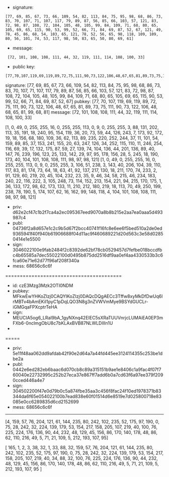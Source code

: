 - signature:  
```
[77, 69, 85, 67, 73, 66, 109, 54, 82, 113, 84, 75, 95, 98, 68, 86, 73, 83, 70, 107, 71, 107, 117, 79, 89, 87, 56, 85, 66, 103, 57, 121, 83, 72, 98, 87, 108, 72, 104, 105, 48, 105, 99, 84, 109, 71, 68, 80, 65, 105, 69, 65, 115, 90, 53, 99, 52, 66, 71, 84, 69, 87, 52, 67, 121, 49, 78, 45, 86, 68, 54, 103, 65, 121, 78, 52, 56, 65, 98, 118, 109, 109, 80, 56, 101, 74, 53, 117, 98, 50, 83, 65, 50, 80, 69, 61]
```

- message: 
```
 [72, 101, 108, 108, 111, 44, 32, 119, 111, 114, 108, 100, 33]
```

- public key: 
```
[77,70,107,119,69,119,89,72,75,111,90,73,122,106,48,67,65,81,89,73,75,111,90,73,122,106,48,68,65,81,99,68,81,103,65,69,106,56,105,95,115,111,65,97,87,109,104,84,118,45,116,70,66,119,53,69,68,95,111,111,54,69,48,76,103,79,52,65,88,104,66,122,66,85,112,77,100,117,75,119,82,85,79,74,111,69,105,85,86,89,114,110,67,56,112,69,107,77,48,80,101,65,65,109,86,116,102,112,79,65,100,73,85,82,106,97,103,116,100,103,65,81,61,61]
```

signature: [77, 69, 85, 67, 73, 66, 109, 54, 82, 113, 84, 75, 95, 98, 68, 86, 73, 83, 70, 107, 71, 107, 117, 79, 89, 87, 56, 85, 66, 103, 57, 121, 83, 72, 98, 87, 108, 72, 104, 105, 48, 105, 99, 84, 109, 71, 68, 80, 65, 105, 69, 65, 115, 90, 53, 99, 52, 66, 71, 84, 69, 87, 52, 67]
pubkey: [77, 70, 107, 119, 69, 119, 89, 72, 75, 111, 90, 73, 122, 106, 48, 67, 65, 81, 89, 73, 75, 111, 90, 73, 122, 106, 48, 68, 65, 81, 99, 68, 81]
message: [72, 101, 108, 108, 111, 44, 32, 119, 111, 114, 108, 100, 33]


[1, 0, 49, 0, 255, 255, 16, 0, 255, 255, 113, 0, 9, 0, 255, 255, 3, 88, 131, 202, 113, 35, 191, 18, 240, 95, 154, 119, 36, 20, 73, 59, 44, 126, 243, 7, 173, 92, 172, 19, 18, 156, 68, 180, 109, 36, 62, 113, 89, 235, 220, 252, 244, 37, 11, 101, 54, 159, 89, 85, 37, 153, 241, 155, 20, 63, 247, 126, 34, 252, 115, 110, 11, 246, 254, 116, 69, 39, 17, 132, 175, 87, 59, 27, 139, 74, 104, 136, 44, 201, 136, 89, 40, 147, 76, 239, 196, 123, 25, 133, 142, 29, 97, 95, 178, 156, 28, 5, 245, 18, 190, 173, 40, 104, 101, 108, 108, 111, 98, 97, 98, 121]
[1, 0, 49, 0, 255, 255, 16, 0, 255, 255, 113, 0, 9, 0, 255, 255, 3, 106, 51, 238, 3, 143, 40, 206, 104, 39, 110, 117, 83, 81, 174, 73, 64, 18, 63, 41, 92, 137, 217, 130, 18, 211, 170, 74, 233, 2, 91, 129, 60, 219, 20, 45, 104, 232, 23, 35, 9, 46, 34, 58, 215, 46, 234, 183, 240, 22, 116, 222, 3, 105, 248, 73, 114, 152, 213, 154, 221, 94, 215, 170, 175, 1, 36, 133, 172, 98, 62, 173, 133, 11, 210, 212, 180, 219, 18, 113, 70, 49, 250, 199, 238, 78, 190, 5, 174, 107, 62, 16, 162, 99, 148, 118, 4, 104, 101, 108, 108, 111, 98, 97, 98, 121]





- priv: d62e2cf47c1b2f7ca4a2ec095367eed9070a8b8b215e2aa7ea0aaa5d493987c4
- publ: 04736f2a8d657e1c2c9b5d67f2bcc40741f16fc8e6ee6f5bed510a2de0ed9365941f40f940b61906688f04d11ac9f460689221d20d563c3e58d02850414e1e5500
- sign: 3046022100e9fab2484f2c8392de62bf78cb0529457d7fefbe018bccdfbc4b65585a7dec55022100d0495b875dd2516df9aa0ef4aa4330533b3c6fca60e71e62d77f96af208f340a
- mess: 68656c6c6f



========================================

- id: czE3Mzg3Mzk2OTI0NDM
- pubkey: MFkwEwYHKoZIzj0CAQYIKoZIzj0DAQcDQgAECc3Tffw8xyMkDfDwUq6lrMBTv4bAmEKiI1pyC1pDqLQO3N8g3nZVWVmMye9BSYdGUCLr-iGMGqaFPXcptrTeHA
- sign: MEUCIA5og6_LRaI9bA_1gyNXnq42EIEC5sXRaTUUVnrjcLUMAiEA0EP3mFXb6-0nclmgObU8c7bKLAxBVB87NLWLDIIIn1U
- 


=====
- priv: 5e11f48aa062dd9afdab42f90e2d64a7a44fd445ee3124114355c253be1dbe2a
- publ: 0442e6ed282eb6baac6d070cb8c89a315151b9ae1e8406c1a9fac4f07f760040e22732995c252b27eca37e867ff7add6b0a7cd63f6a97ee379f2090cced446a4e7
- sign: 304502200f47e0d79b0c5a874fbe35aa3c456f8fac24f10ed1978371b83344da6f65e054022100b7ead838e60f01514d6e8519e7d025800718e83085e0cc6289835d6cd2152699
- mess: 68656c6c6f



***
[4, 159, 57, 76, 204, 121, 61, 144, 235, 80, 242, 102, 235, 52, 175, 97, 190, 0, 75, 28, 242, 32, 224, 139, 179, 53, 154, 217, 158, 205, 107, 219, 40, 100, 76, 225, 224, 176, 136, 90, 44, 232, 48, 129, 45, 156, 86, 170, 140, 178, 48, 86, 62, 110, 216, 49, 5, 71, 21, 109, 5, 212, 193, 107, 95]

[
      165,   1,   2,   3,  38,  32,   1,  33,  88,  32, 159,  57,
       76, 204, 121,  61, 144, 235,  80, 242, 102, 235,  52, 175,
       97, 190,   0,  75,  28, 242,  32, 224, 139, 179,  53, 154,
      217, 158, 205, 107, 219,  40,  34,  88,  32, 100,  76, 225,
      224, 176, 136,  90,  44, 232,  48, 129,  45, 156,  86, 170,
      140, 178,  48,  86,  62, 110, 216,  49,   5,  71,  21, 109,
        5, 212, 193, 107,  95
    ]